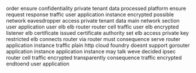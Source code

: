 order ensure confidentiality private tenant data processed platform ensure request response traffic user application instance encrypted possible network eavesdropper access private tenant data main network section user application user elb elb router router cell traffic user elb encrypted listener elb certificate issued certificate authority set elb access private key restricted elb connects router via router must consequence serve router application instance traffic plain http cloud foundry doesnt support gorouter application instance application instance may talk weve decided ipsec router cell traffic encrypted transparently consequence traffic encrypted endtoend user application